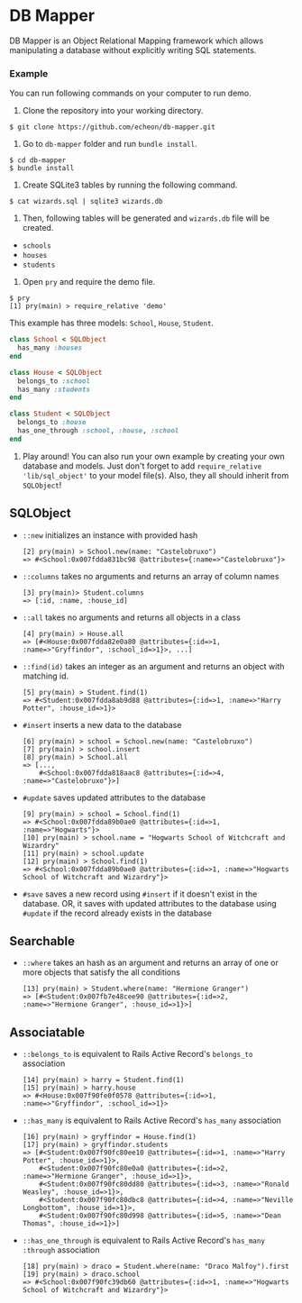 # DB Mapper
DB Mapper is an Object Relational Mapping framework which allows manipulating a database without explicitly writing SQL statements.

### Example
You can run following commands on your computer to run demo.

1. Clone the repository into your working directory.
  ```
  $ git clone https://github.com/echeon/db-mapper.git
  ```

1. Go to `db-mapper` folder and run `bundle install`.
  ```
  $ cd db-mapper
  $ bundle install
  ```

1. Create SQLite3 tables by running the following command.
  ```
  $ cat wizards.sql | sqlite3 wizards.db
  ```

1. Then, following tables will be generated and `wizards.db` file will be created.
  * `schools`
  * `houses`
  * `students`

1. Open `pry` and require the demo file.
  ```
  $ pry
  [1] pry(main) > require_relative 'demo'
  ```
  This example has three models: `School`, `House`, `Student`.
  ```ruby
  class School < SQLObject
    has_many :houses
  end

  class House < SQLObject
    belongs_to :school
    has_many :students
  end

  class Student < SQLObject
    belongs_to :house
    has_one_through :school, :house, :school
  end

  ```

1. Play around! You can also run your own example by creating your own database and models. Just don't forget to add `require_relative 'lib/sql_object'` to your model file(s). Also, they all should inherit from `SQLObject`!


## SQLObject

- `::new`
  initializes an instance with provided hash
  ```
  [2] pry(main) > School.new(name: "Castelobruxo")
  => #<School:0x007fdda831bc98 @attributes={:name=>"Castelobruxo"}>
  ```

- `::columns`
  takes no arguments and returns an array of column names
  ```
  [3] pry(main)> Student.columns
  => [:id, :name, :house_id]
  ```

- `::all`
  takes no arguments and returns all objects in a class
  ```
  [4] pry(main) > House.all
  => [#<House:0x007fdda82e0a80 @attributes={:id=>1, :name=>"Gryffindor", :school_id=>1}>, ...]
  ```

- `::find(id)`
  takes an integer as an argument and returns an object with matching id.
  ```
  [5] pry(main) > Student.find(1)
  => #<Student:0x007fdda8ab9d88 @attributes={:id=>1, :name=>"Harry Potter", :house_id=>1}>
  ```

- `#insert`
  inserts a new data to the database
  ```
  [6] pry(main) > school = School.new(name: "Castelobruxo")
  [7] pry(main) > school.insert
  [8] pry(main) > School.all
  => [...,
      #<School:0x007fdda818aac8 @attributes={:id=>4, :name=>"Castelobruxo"}>]
  ```

- `#update`
  saves updated attributes to the database
  ```
  [9] pry(main) > school = School.find(1)
  => #<School:0x007fdda89b0ae0 @attributes={:id=>1, :name=>"Hogwarts"}>
  [10] pry(main) > school.name = "Hogwarts School of Witchcraft and Wizardry"
  [11] pry(main) > school.update
  [12] pry(main) > School.find(1)
  => #<School:0x007fdda89b0ae0 @attributes={:id=>1, :name=>"Hogwarts School of Witchcraft and Wizardry"}>
  ```

- `#save`
  saves a new record using `#insert` if it doesn't exist in the database. OR, it saves with updated attributes to the database using `#update` if the record already exists in the database


## Searchable

- `::where`
  takes an hash as an argument and returns an array of one or more objects that satisfy the all conditions
  ```
  [13] pry(main) > Student.where(name: "Hermione Granger")
  => [#<Student:0x007fb7e48cee90 @attributes={:id=>2, :name=>"Hermione Granger", :house_id=>1}>]
  ```


## Associatable

- `::belongs_to`
  is equivalent to Rails Active Record's `belongs_to` association
  ```
  [14] pry(main) > harry = Student.find(1)
  [15] pry(main) > harry.house
  => #<House:0x007f90fe0f0578 @attributes={:id=>1, :name=>"Gryffindor", :school_id=>1}>
  ```

- `::has_many`
  is equivalent to Rails Active Record's `has_many` association
  ```
  [16] pry(main) > gryffindor = House.find(1)
  [17] pry(main) > gryffindor.students
  => [#<Student:0x007f90fc80ee10 @attributes={:id=>1, :name=>"Harry Potter", :house_id=>1}>,
      #<Student:0x007f90fc80e0a0 @attributes={:id=>2, :name=>"Hermione Granger", :house_id=>1}>,
      #<Student:0x007f90fc80dd80 @attributes={:id=>3, :name=>"Ronald Weasley", :house_id=>1}>,
      #<Student:0x007f90fc80dbc8 @attributes={:id=>4, :name=>"Neville Longbottom", :house_id=>1}>,
      #<Student:0x007f90fc80d998 @attributes={:id=>5, :name=>"Dean Thomas", :house_id=>1}>]
  ```

- `::has_one_through`
  is equivalent to Rails Active Record's `has_many :through` association
  ```
  [18] pry(main) > draco = Student.where(name: "Draco Malfoy").first
  [19] pry(main) > draco.school
  => #<School:0x007f90fc39db60 @attributes={:id=>1, :name=>"Hogwarts School of Witchcraft and Wizardry"}>
  ```
